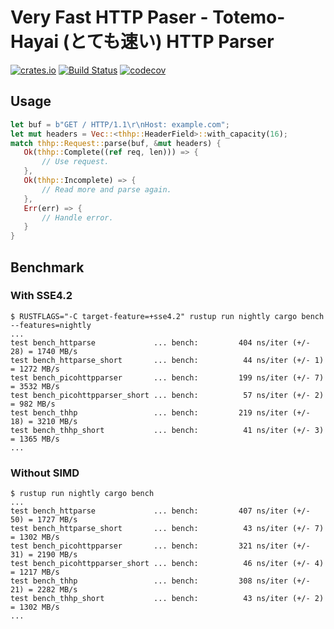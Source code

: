 # Very Fast HTTP Paser - Totemo-Hayai (とても速い) HTTP Parser

[![crates.io](https://img.shields.io/crates/v/finchers.svg)](https://crates.io/crates/thhp)
[![Build Status](https://travis-ci.org/kei10in/thhp.svg?branch=master)](https://travis-ci.org/kei10in/thhp)
[![codecov](https://codecov.io/gh/kei10in/thhp/branch/master/graph/badge.svg)](https://codecov.io/gh/kei10in/thhp)

## Usage

  ```rust
  let buf = b"GET / HTTP/1.1\r\nHost: example.com";
  let mut headers = Vec::<thhp::HeaderField>::with_capacity(16);
  match thhp::Request::parse(buf, &mut headers) {
     Ok(thhp::Complete((ref req, len))) => {
         // Use request.
     },
     Ok(thhp::Incomplete) => {
         // Read more and parse again.
     },
     Err(err) => {
         // Handle error.
     }
  }
  ```


## Benchmark

### With SSE4.2

  ```
  $ RUSTFLAGS="-C target-feature=+sse4.2" rustup run nightly cargo bench --features=nightly
  ...
  test bench_httparse             ... bench:         404 ns/iter (+/- 28) = 1740 MB/s
  test bench_httparse_short       ... bench:          44 ns/iter (+/- 1) = 1272 MB/s
  test bench_picohttpparser       ... bench:         199 ns/iter (+/- 7) = 3532 MB/s
  test bench_picohttpparser_short ... bench:          57 ns/iter (+/- 2) = 982 MB/s
  test bench_thhp                 ... bench:         219 ns/iter (+/- 18) = 3210 MB/s
  test bench_thhp_short           ... bench:          41 ns/iter (+/- 3) = 1365 MB/s
  ...
  ```

### Without SIMD

  ```
  $ rustup run nightly cargo bench
  ...
  test bench_httparse             ... bench:         407 ns/iter (+/- 50) = 1727 MB/s
  test bench_httparse_short       ... bench:          43 ns/iter (+/- 7) = 1302 MB/s
  test bench_picohttpparser       ... bench:         321 ns/iter (+/- 31) = 2190 MB/s
  test bench_picohttpparser_short ... bench:          46 ns/iter (+/- 4) = 1217 MB/s
  test bench_thhp                 ... bench:         308 ns/iter (+/- 21) = 2282 MB/s
  test bench_thhp_short           ... bench:          43 ns/iter (+/- 2) = 1302 MB/s
  ...
  ```
